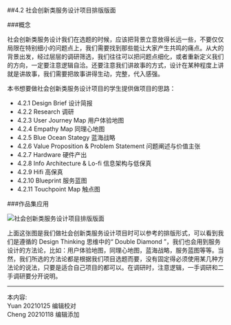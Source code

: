 
##4.2 社会创新类服务设计项目排版版面

###概念

社会创新类服务设计我们在选题的时候，应该把背景立意放得长远一些，不要仅仅局限在特别细小的问题点上，我们需要找到那些能让大家产生共鸣的痛点。从大的背景出发，经过层层的调研筛选，我们往往可以把问题点细化，或者重新定义我们的方向，一定要注意逻辑自洽。还要注意我们讲故事的方式，设计在某种程度上讲就是讲故事，我们需要把故事讲得生动，完整，代入感强。

本书想要做社会创新类服务设计项目的学生提供做项目的思路：

* 4.2.1 Design Brief 设计简报
* 4.2.2 Research 调研
* 4.2.3 User Journey Map 用户体验地图
* 4.2.4 Empathy Map 同理心地图
* 4.2.5 Blue Ocean Stategy 蓝海战略
* 4.2.6 Value Proposition & Problem Statement 问题阐述与价值主张
* 4.2.7 Hardware 硬件产出
* 4.2.8 Info Architecture & Lo-fi 信息架构与低保真
* 4.2.9 Hifi 高保真
* 4.2.10 Blueprint 服务蓝图
* 4.2.11 Touchpoint Map 触点图


###作品集应用

![ 社会创新类服务设计项目排版版面 ](http://kitpic.makebi.net/2021/social_overview.jpg)


上面这张图是我们做社会创新类服务设计项目时可以参考的排版形式，可以看到我们是遵循的 Design Thinking 思维中的“ Double Diamond ”，我们也会用到服务设计的方法论，比如：用户体验地图，同理心地图，蓝海战略，服务蓝图等等。当然，我们所选的方法论都是根据我们项目选题而要，没有固定得必须使用某几种方法论的说法，只要是适合自己项目的都可以。在调研时，注意逻辑，一手调研和二手调研要分开说明。


---
本内容:    
Yuan 20210125 编辑校对  
Cheng 20210118 编辑添加
